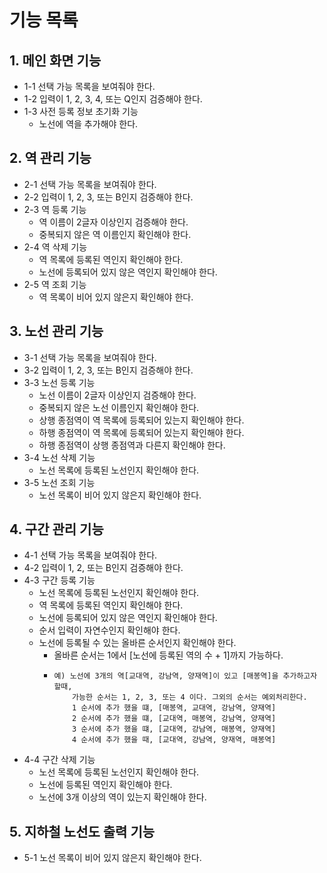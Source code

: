# 기능 목록

## 1. 메인 화면 기능

- 1-1 선택 가능 목록을 보여줘야 한다.
- 1-2 입력이 1, 2, 3, 4, 또는 Q인지 검증해야 한다.
- 1-3 사전 등록 정보 초기화 기능
    - 노선에 역을 추가해야 한다.

## 2. 역 관리 기능

- 2-1 선택 가능 목록을 보여줘야 한다.
- 2-2 입력이 1, 2, 3, 또는 B인지 검증해야 한다.
- 2-3 역 등록 기능
    - 역 이름이 2글자 이상인지 검증해야 한다.
    - 중복되지 않은 역 이름인지 확인해야 한다.
- 2-4 역 삭제 기능
    - 역 목록에 등록된 역인지 확인해야 한다.
    - 노선에 등록되어 있지 않은 역인지 확인해야 한다.
- 2-5 역 조회 기능
    - 역 목록이 비어 있지 않은지 확인해야 한다.

## 3. 노선 관리 기능

- 3-1 선택 가능 목록을 보여줘야 한다.
- 3-2 입력이 1, 2, 3, 또는 B인지 검증해야 한다.
- 3-3 노선 등록 기능
    - 노선 이름이 2글자 이상인지 검증해야 한다.
    - 중복되지 않은 노선 이름인지 확인해야 한다.
    - 상행 종점역이 역 목록에 등록되어 있는지 확인해야 한다.
    - 하행 종점역이 역 목록에 등록되어 있는지 확인해야 한다.
    - 하행 종점역이 상행 종점역과 다른지 확인해야 한다.
- 3-4 노선 삭제 기능
    - 노선 목록에 등록된 노선인지 확인해야 한다.
- 3-5 노선 조회 기능
    - 노선 목록이 비어 있지 않은지 확인해야 한다.

## 4. 구간 관리 기능

- 4-1 선택 가능 목록을 보여줘야 한다.
- 4-2 입력이 1, 2, 또는 B인지 검증해야 한다.
- 4-3 구간 등록 기능
    - 노선 목록에 등록된 노선인지 확인해야 한다.
    - 역 목록에 등록된 역인지 확인해야 한다.
    - 노선에 등록되어 있지 않은 역인지 확인해야 한다.
    - 순서 입력이 자연수인지 확인해야 한다.
    - 노선에 등록될 수 있는 올바른 순서인지 확인해야 한다.
        - 올바른 순서는 1에서 [노선에 등록된 역의 수 + 1]까지 가능하다.
        - ```
          예) 노선에 3개의 역[교대역, 강남역, 양재역]이 있고 [매봉역]을 추가하고자 할때,
              가능한 순서는 1, 2, 3, 또는 4 이다. 그외의 순서는 예외처리한다.
              1 순서에 추가 했을 떄, [매봉역, 교대역, 강남역, 양재역]
              2 순서에 추가 했을 떄, [교대역, 매봉역, 강남역, 양재역]
              3 순서에 추가 했을 떄, [교대역, 강남역, 매봉역, 양재역]
              4 순서에 추가 했을 때, [교대역, 강남역, 양재역, 매봉역]
          ```  
- 4-4 구간 삭제 기능
    - 노선 목록에 등록된 노선인지 확인해야 한다.
    - 노선에 등록된 역인지 확인해야 한다.
    - 노선에 3개 이상의 역이 있는지 확인해야 한다.

## 5. 지하철 노선도 출력 기능

- 5-1 노선 목록이 비어 있지 않은지 확인해야 한다.
